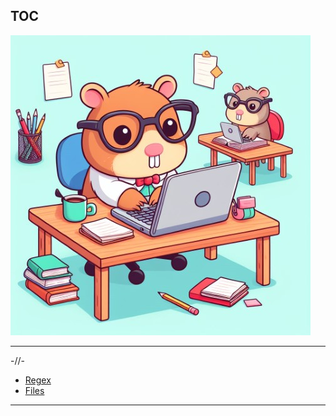 ## TOC

![](pik4a2.jfif)

------------------------------------------------------------------
-//-
- [Regex](regEX/README.md)
- [Files](X-Files/README.md)

-------------------------------------------------------------------
